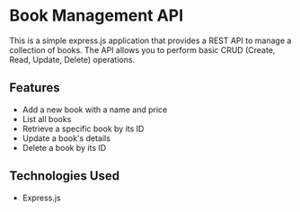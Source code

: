 # Book Management API

This is a simple express.js application that provides a REST API to manage a collection of books. The API allows you to perform basic CRUD (Create, Read, Update, Delete) operations.

## Features

- Add a new book with a name and price
- List all books
- Retrieve a specific book by its ID
- Update a book's details
- Delete a book by its ID

## Technologies Used

- Express.js
